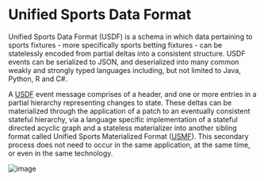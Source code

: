 # Unified Sports Data Format
Unified Sports Data Format (USDF) is a schema in which data pertaining to sports fixtures - more specifically sports betting fixtures - can be statelessly encoded from partial deltas into a consistent structure. USDF events can be serialized to JSON, and deserialized into many common weakly and strongly typed languages including, but not limited to Java, Python, R and C#.

A [USDF](UsdfTypes.md) event message comprises of a header, and one or more entries in a partial hierarchy representing changes to state. These deltas can be materialized through the application of a patch to an eventually consistent stateful hierarchy, via a language specific implementation of a stateful directed acyclic graph and a stateless materializer into another sibling format called Unified Sports Materialized Format ([USMF](UsmfTypes.md)). This secondary process does not need to occur in the same application, at the same time, or even in the same technology.

![image](https://user-images.githubusercontent.com/1805709/187050943-d5880a35-4010-49d3-b989-a6a7ebfac18c.png)
